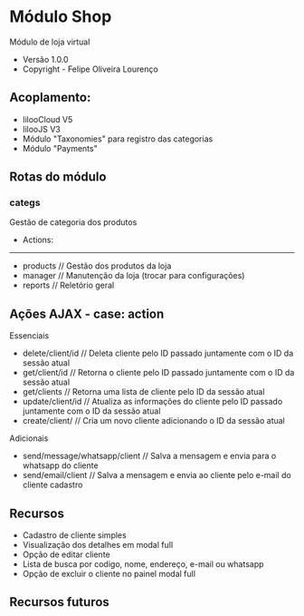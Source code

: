 # Módulo Shop
Módulo de loja virtual
- Versão 1.0.0 
- Copyright - Felipe Oliveira Lourenço

## Acoplamento:
- lilooCloud V5
- lilooJS V3
- Módulo "Taxonomies" para registro das categorias
- Módulo "Payments"

## Rotas do módulo

### categs
Gestão de categoria dos produtos
- Actions:
- -- 





- products      // Gestão dos produtos da loja
- manager       // Manutenção da loja (trocar para configurações)
- reports       // Reletório geral

## Ações AJAX - case: action

Essenciais
- delete/client/id  // Deleta cliente pelo ID passado juntamente com o ID da sessão atual 
- get/client/id     // Retorna o cliente pelo ID passado juntamente com o ID da sessão atual
- get/clients       // Retorna uma lista de cliente pelo ID da sessão atual
- update/client/id  // Atualiza as informações do cliente pelo ID passado juntamente com o ID da sessão atual
- create/client/    // Cria um novo cliente adicionando o ID da sessão atual

Adicionais
- send/message/whatsapp/client      // Salva a mensagem e envia para o whatsapp do cliente
- send/email/client                 // Salva a mensagem e envia ao cliente pelo e-mail do cliente cadastro 

## Recursos
- Cadastro de cliente simples
- Visualização dos detalhes em modal full
- Opção de editar cliente
- Lista de busca por codigo, nome, endereço, e-mail ou whatsapp
- Opção de excluir o cliente no painel modal full

## Recursos futuros



